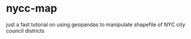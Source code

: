 # nycc-map
just a fast tutorial on using geopandas to manipulate shapefile of NYC city council districts
